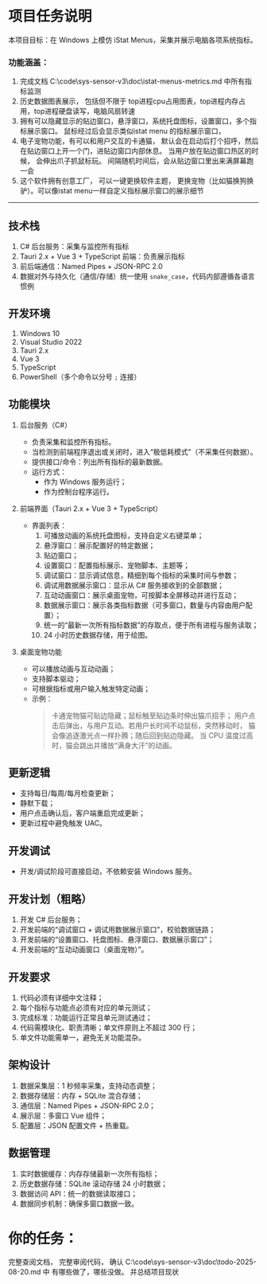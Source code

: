 # 项目任务说明

 本项目目标：在 Windows 上模仿 iStat Menus，采集并展示电脑各项系统指标。

 ### 功能涵盖：
1. 完成文档 C:\code\sys-sensor-v3\doc\istat-menus-metrics.md 中所有指标监测
2. 历史数据图表展示， 包括但不限于 top进程cpu占用图表，top进程内存占用，top进程硬盘读写，电脑风扇转速
3. 拥有可以隐藏显示的贴边窗口，悬浮窗口，系统托盘图标，设置窗口，多个指标展示窗口。 鼠标经过后会显示类似istat menu 的指标展示窗口，
4. 电子宠物功能，有可以和用户交互的卡通猫， 默认会在启动后打个招呼，然后在贴边窗口上开一个门，进贴边窗口内部休息。 当用户放在贴边窗口热区的时候， 会伸出爪子抓鼠标玩。 间隔随机时间后，会从贴边窗口里出来满屏幕跑一会
5. 这个软件拥有创意工厂， 可以一键更换软件主题， 更换宠物（比如猫换狗换驴）。可以像istat menu一样自定义指标展示窗口的展示细节

 ---

 ## 技术栈
 1. C# 后台服务：采集与监控所有指标
 2. Tauri 2.x + Vue 3 + TypeScript 前端：负责展示指标
 3. 前后端通信：Named Pipes + JSON-RPC 2.0
 4. 数据对外与持久化（通信/存储）统一使用 `snake_case`，代码内部遵循各语言惯例

 ## 开发环境
 1. Windows 10
 2. Visual Studio 2022
 3. Tauri 2.x
 4. Vue 3
 5. TypeScript
 6. PowerShell（多个命令以分号 `;` 连接）

 ## 功能模块
 1. 后台服务（C#）
    - 负责采集和监控所有指标。
    - 当检测到前端程序退出或关闭时，进入“极低耗模式”（不采集任何数据）。
    - 提供接口/命令：列出所有指标的最新数据。
    - 运行方式：
      - 作为 Windows 服务运行；
      - 作为控制台程序运行。

 2. 前端界面（Tauri 2.x + Vue 3 + TypeScript）
    - 界面列表：
      1) 可播放动画的系统托盘图标，支持自定义右键菜单；
      2) 悬浮窗口：展示配置好的特定数据；
      3) 贴边窗口；
      4) 设置窗口：配置指标展示、宠物脚本、主题等；
      5) 调试窗口：显示调试信息，精细到每个指标的采集时间与参数；
      6) 调试用数据展示窗口：显示从 C# 服务接收到的全部数据；
      7) 互动动画窗口：展示桌面宠物，可按脚本全屏移动并进行互动；
      8) 数据展示窗口：展示各类指标数据（可多窗口，数量与内容由用户配置）；
      9) 统一的“最新一次所有指标数据”的存取点，便于所有进程与服务读取；
      10) 24 小时历史数据存储，用于绘图。

 3. 桌面宠物功能
    - 可以播放动画与互动动画；
    - 支持脚本驱动；
    - 可根据指标或用户输入触发特定动画；
    - 示例：
      > 卡通宠物猫可贴边隐藏；鼠标触至贴边条时伸出猫爪招手；
      > 用户点击后弹出，与用户互动。若用户长时间不动鼠标，突然移动时，
      > 猫会像追逐激光点一样扑腾；随后回到贴边隐藏。
      > 当 CPU 温度过高时，猫会跳出并播放“满身大汗”的动画。

 ## 更新逻辑
 - 支持每日/每周/每月检查更新；
 - 静默下载；
 - 用户点击确认后，客户端重启完成更新；
 - 更新过程中避免触发 UAC。

 ## 开发调试
 - 开发/调试阶段可直接启动，不依赖安装 Windows 服务。

 ## 开发计划（粗略）
 1. 开发 C# 后台服务；
 2. 开发前端的“调试窗口 + 调试用数据展示窗口”，校验数据链路；
 3. 开发前端的“设置窗口、托盘图标、悬浮窗口、数据展示窗口”；
 4. 开发前端的“互动动画窗口（桌面宠物）”。

 ## 开发要求
 1. 代码必须有详细中文注释；
 2. 每个指标与功能点必须有对应的单元测试；
 3. 完成标准：功能运行正常且单元测试通过；
 4. 代码需模块化、职责清晰；单文件原则上不超过 300 行；
 5. 单文件功能需单一，避免无关功能混杂。

 ## 架构设计
 1. 数据采集层：1 秒频率采集，支持动态调整；
 2. 数据存储层：内存 + SQLite 混合存储；
 3. 通信层：Named Pipes + JSON-RPC 2.0；
 4. 展示层：多窗口 Vue 组件；
 5. 配置层：JSON 配置文件 + 热重载。

 ## 数据管理
 1. 实时数据缓存：内存存储最新一次所有指标；
 2. 历史数据存储：SQLite 滚动存储 24 小时数据；
 3. 数据访问 API：统一的数据读取接口；
 4. 数据同步机制：确保多窗口数据一致。


 # 你的任务：

 完整查阅文档， 完整审阅代码， 确认 C:\code\sys-sensor-v3\doc\todo-2025-08-20.md 中 有哪些做了，哪些没做。 并总结项目现状